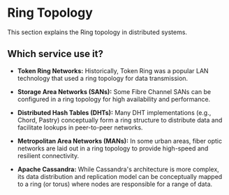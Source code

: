 # Ring Topology

This section explains the Ring topology in distributed systems.

## Which service use it?



-   **Token Ring Networks:** Historically, Token Ring was a popular LAN technology that used a ring topology for data transmission.

-   **Storage Area Networks (SANs):** Some Fibre Channel SANs can be configured in a ring topology for high availability and performance.

-   **Distributed Hash Tables (DHTs):** Many DHT implementations (e.g., Chord, Pastry) conceptually form a ring structure to distribute data and facilitate lookups in peer-to-peer networks.

-   **Metropolitan Area Networks (MANs):** In some urban areas, fiber optic networks are laid out in a ring topology to provide high-speed and resilient connectivity.

-   **Apache Cassandra:** While Cassandra's architecture is more complex, its data distribution and replication model can be conceptually mapped to a ring (or torus) where nodes are responsible for a range of data.
